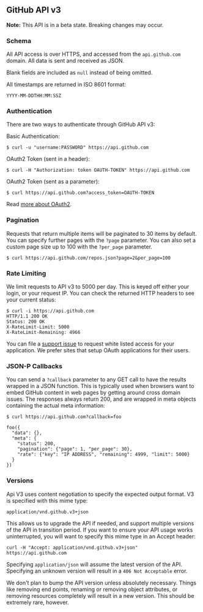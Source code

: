 ## GitHub API v3

**Note:** This API is in a beta state.  Breaking changes may occur.

### Schema

All API access is over HTTPS, and accessed from the `api.github.com`
domain.  All data is sent and received as JSON.

Blank fields are included as `null` instead of being omitted.

All timestamps are returned in ISO 8601 format:

    YYYY-MM-DDTHH:MM:SSZ

### Authentication

There are two ways to authenticate through GitHub API v3:

Basic Authentication:

    $ curl -u "username:PASSWORD" https://api.github.com

OAuth2 Token (sent in a header):

    $ curl -H "Authorization: token OAUTH-TOKEN" https://api.github.com

OAuth2 Token (sent as a parameter):

    $ curl https://api.github.com?access_token=OAUTH-TOKEN

Read [more about OAuth2](http://develop.github.com).

### Pagination

Requests that return multiple items will be paginated to 30 items by
default.  You can specify further pages with the `?page` parameter.  You
can also set a custom page size up to 100 with the `?per_page` parameter.

    $ curl https://api.github.com/repos.json?page=2&per_page=100

### Rate Limiting

We limit requests to API v3 to 5000 per day.  This is keyed off either your login, or your request IP.  You can check the returned HTTP headers to see your current status:

    $ curl -i https://api.github.com
    HTTP/1.1 200 OK
    Status: 200 OK
    X-RateLimit-Limit: 5000
    X-RateLimit-Remaining: 4966

You can file a [support issue](http://support.github.com/dashboard/queues/2386-api) to request white listed access for your application.  We prefer sites that setup OAuth applications for their users.

### JSON-P Callbacks

You can send a `?callback` parameter to any GET call to have the results
wrapped in a JSON function.  This is typically used when browsers want
to embed GitHub content in web pages by getting around cross domain
issues.  The responses always return 200, and are wrapped in meta
objects containing the actual meta information:

    $ curl https://api.github.com?callback=foo

    foo({
      "data": {},
      "meta": {
        "status": 200,
        "pagination": {"page": 1, "per_page": 30},
        "rate": {"key": "IP ADDRESS", "remaining": 4999, "limit": 5000}
      }
    })

### Versions

Api V3 uses content negotiation to specify the expected output format.
V3 is specified with this mime type:

    application/vnd.github.v3+json

This allows us to upgrade the API if needed, and support multiple versions of the API in transition period.  If you want to ensure your API usage works uninterrupted, you will want to specify this mime type in an Accept header:

    curl -H "Accept: application/vnd.github.v3+json" https://api.github.com

Specifying `application/json` will assume the latest version of the API.  Specifying an unknown version will result in a `406 Not Acceptable` error.

We don't plan to bump the API version unless absolutely necessary.  Things like removing end points, renaming or removing object attributes, or removing resources completely will result in a new version.  This should be extremely rare, however.  
